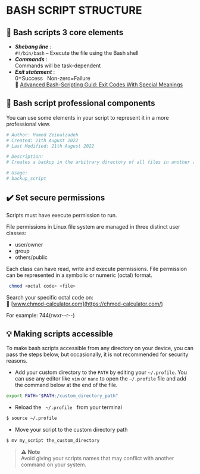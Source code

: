# BASH SCRIPT STRUCTURE
## :key: Bash scripts 3 core elements
- ***Shebang line*** : 
<br>`#!/bin/bash` – Execute the file using the Bash shell
- ***Commands*** :
<br>Commands will be task-dependent
- ***Exit statement*** :
<br>0=Success &nbsp; Non-zero=Failure
<br>:link: [Advanced Bash-Scripting Guid: Exit Codes With Special Meanings](https://tldp.org/LDP/abs/html/exitcodes.html) 

## :wrench: Bash script professional components
You can use some elements in your script to represent it in a more professional view.

```bash
# Author: Hamed Zeinalzadeh
# Created: 21th August 2022
# Last Modified: 21th August 2022

# Description:
# Creates a backup in the arbitrary directory of all files in another arbitrary directory.

# Usage:
# backup_script
```

## :heavy_check_mark: Set secure permissions
Scripts must have execute permission to run.

File permissions in Linux file system are managed in three distinct user classes: 
- user/owner
- group
- others/public 

 Each class can have read, write and execute permissions. File permission can be represented in a symbolic or numeric (octal) format.

```bash
 chmod <octal code> <file>
```
Search your specific octal code on:
<br>:link: [www.chmod-calculator.com](https://chmod-calculator.com/)

For example:  744(rwxr--r--)
## :bulb: Making scripts accessible
To make bash scripts accessible from any directory on your device, you can pass the steps below, but occasionally, it is not recommended for security reasons.
- Add your custom directory to the `PATH`  by editing your `~/.profile`. You can use any editor like `vim` or `nano` to open the `~/.profile` file and add the command below at the end of the file.

```bash
export PATH="$PATH:/custom_directory_path"
```

- Reload the &nbsp; `~/.profile` &nbsp; from your terminal 

```bash title='hello'
$ source ~/.profile
```

- Move your script to the custom directory path

```bash
$ mv my_script the_custom_directory
```
> :warning: <b>Note</b>
> <br>Avoid giving your scripts names that may conflict with another command on your system.